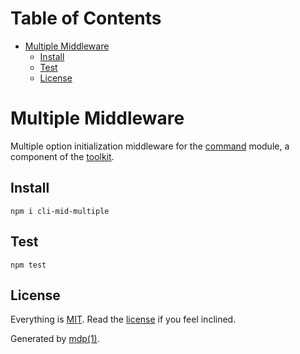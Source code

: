 Table of Contents
=================

* [Multiple Middleware](#multiple-middleware)
  * [Install](#install)
  * [Test](#test)
  * [License](#license)

Multiple Middleware
===================

Multiple option initialization middleware for the [command](https://github.com/freeformsystems/cli-command) module, a component of the [toolkit](https://github.com/freeformsystems/cli-toolkit).

## Install

```
npm i cli-mid-multiple
```

## Test

```
npm test
```

## License

Everything is [MIT](http://en.wikipedia.org/wiki/MIT_License). Read the [license](https://github.com/freeformsystems/cli-mid-multiple/blob/master/LICENSE) if you feel inclined.

Generated by [mdp(1)](https://github.com/freeformsystems/mdp).

[toolkit]: https://github.com/freeformsystems/cli-toolkit
[command]: https://github.com/freeformsystems/cli-command
